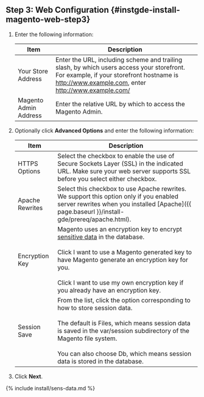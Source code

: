 ## Step 3: Web Configuration   {#instgde-install-magento-web-step3}

1. Enter the following information:

   |Item|Description|
   |--- |--- |
   |Your Store Address|Enter the URL, including scheme and trailing slash, by which users access your storefront. For example, if your storefront hostname is http://www.example.com, enter http://www.example.com/|
   |Magento Admin Address|Enter the relative URL by which to access the Magento Admin.|

1. Optionally click **Advanced Options** and enter the following information:

   |Item|Description|
   |--- |--- |
   |HTTPS Options|Select the checkbox to enable the use of Secure Sockets Layer (SSL) in the indicated URL. Make sure your web server supports SSL before you select either checkbox.|
   |Apache Rewrites|Select this checkbox to use Apache rewrites. We support this option only if you enabled server rewrites when you installed [Apache]({{ page.baseurl }}/install-gde/prereq/apache.html).|
   |Encryption Key|Magento uses an encryption key to encrypt [sensitive data](#sens-data) in the database.<br><br>Click I want to use a Magento generated key to have Magento generate an encryption key for you.<br><br>Click I want to use my own encryption key if you already have an encryption key.|
   |Session Save|From the list, click the option corresponding to how to store session data.<br><br>The default is Files, which means session data is saved in the var/session subdirectory of the Magento file system.<br><br>You can also choose Db, which means session data is stored in the database.|

1. Click **Next**.

{% include install/sens-data.md %}

